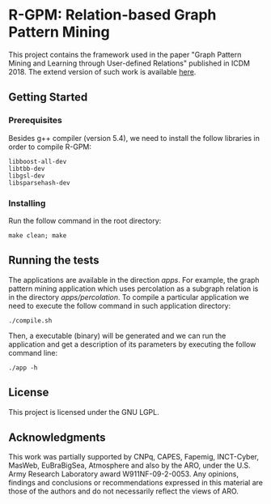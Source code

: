 # R-GPM: Relation-based Graph Pattern Mining

This project contains the framework 
used in the paper "Graph Pattern Mining and Learning through User-defined Relations" published in ICDM 2018. The extend version of such work 
is available [here](https://arxiv.org/abs/1809.05241).

## Getting Started


### Prerequisites


Besides g++ compiler (version 5.4), 
we need to install the follow libraries in order to compile R-GPM:

```
libboost-all-dev
libtbb-dev
libgsl-dev
libsparsehash-dev
```

### Installing

Run the follow command in the root directory:

```
make clean; make
```

## Running the tests

The applications are available in the direction *apps*.
For example, the graph pattern mining application 
which uses percolation as a subgraph relation 
is in the directory *apps/percolation*.
To compile a particular application we need to 
execute the follow command in such application directory: 

```
./compile.sh
```

Then, a executable (binary) 
will be generated and we can 
run the application and get a description 
of its parameters
by executing 
the follow command line:

```
./app -h
```

## License

This project is licensed under the GNU LGPL.

## Acknowledgments

This work was partially supported by
CNPq, CAPES, Fapemig, INCT-Cyber, MasWeb, EuBraBigSea,
Atmosphere and also by the ARO, under the U.S.
Army Research Laboratory award W911NF-09-2-0053. Any
opinions, findings and conclusions or recommendations expressed
in this material are those of the authors and do not
necessarily reflect the views of ARO.
